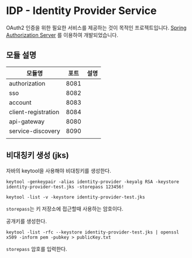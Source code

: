 # IDP - Identity Provider Service

OAuth2 인증을 위한 필요한 서비스를 제공하는 것이 목적인 프로젝트입니다.
[Spring Authorization Server](https://spring.io/projects/spring-authorization-server) 를 이용하여 개발되었습니다.

## 모듈 설명

| 모듈명                | 포트   | 설명 |
|--------------------|------|----|
| authorization      | 8081 |    |
| sso                | 8082 |    |
| account            | 8083 |    |
| client-registration | 8084 |    |
| api-gateway        | 8080 |    |
| service-discovery  | 8090 |    |
|                    |      |    |

## 비대칭키 생성 (jks)

자바의 keytool을 사용해야 비대칭키를 생성한다.

```
keytool -genkeypair -alias identity-provider -keyalg RSA -keystore identity-provider-test.jks -storepass 123456!

keytool -list -v -keystore identity-provider-test.jks
```

`storepass`는 키 저장소에 접근할때 사용하는 암호이다.

공개키를 생성한다.

```
keytool -list -rfc --keystore identity-provider-test.jks | openssl x509 -inform pem -pubkey > publicKey.txt
```

`storepass` 암호를 입력한다.